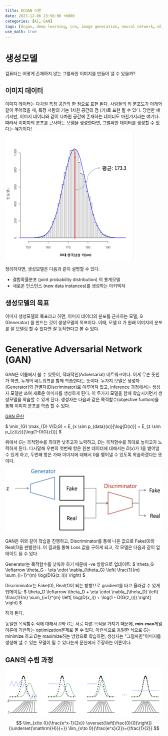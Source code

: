 ```yaml
---
title: DCGAN 이론
date: 2023-12-06 23:56:00 +0800
categories: [AI, GAN]
tags: [dcgan, deep learning, cnn, image generation, neural network, ml, ai, gan, image synthesis, computer vision, dnn, image processing, python, pytorch]
use_math: true
---
```

# 생성모델
컴퓨터는 어떻게 존재하지 않는 그럴싸한 이미지를 만들어 낼 수 있을까?

## 이미지 데이터
이미지 데이터는 다차원 특징 공간의 한 점으로 표현 된다. 사람들의 키 분포도가 아래와 같이 주어졌을 때, 특정 사람의 키는 1차원 공간의 점 (키)로 표현 될 수 있다. 당연한 얘기지만, 이미지 데이터와 같이 다차원 공간에 존재하는 데이터도 마찬가지라는 얘기다. 따라서 이미지의 분포를 근사하는 모델을 생성한다면, 그럴싸한 데이터를 생성할 수 있다는 얘기이다!
![키 분포](/assets/img/post/height_distribution.png)

정리하자면, 생성모델은 다음과 같이 설명할 수 있다.
- 결합확률분포 (joint probability distribution) 의 통계모델
- 새로운 인스턴스 (new data instances)를 생성하는 아키텍쳐

## 생성모델의 목표


이미지 생성모델의 목표라고 하면, 이미지 데이터의 분포를 근사하는 모델, G (Generator) 를 만드는 것이 생성모델의 목표이다. 이때, 모델 G 가 원래 이미지의 분포를 잘 모델링 할 수 있다면 잘 동작한다고 볼 수 있다.

# Generative Adversarial Network (GAN)
GAN은 이름에서 볼 수 있듯이, 적대적인(Adversarial) 네트워크이다. 이게 무슨 뜻인가 하면, 두개의 네트워크를 함께 학습한다는 뜻이다. 두가지 모델은 생성자(Generator)와 판별자(Discriminator)로 이루어져 있고, inference 과정에서는 생성자 모델만 쓰여 새로운 이미지를 생성하게 된다. 이 두가지 모델을 함께 학습시키면서 생성모델을 학습할 수 있게 된다. 생성자는 다음과 같은 목적함수(objective funtion)을 통해 이미지 분포를 학습 할 수 있다.

[GAN 문헌](https://arxiv.org/abs/1406.2661)

$
\min_{G} \max_{D} V(D,G) = E_{x \sim p_{data}(x)}[\log{D(x)}] + E_{z \sim p_{z}(z)}[\log{1-D(G(z))}]
$

위에서 $G$는 목적함수를 최대한 낮추고자 노력하고, $D$는 목적함수를 최대로 높이고자 노력하게 된다. 다시말해 우변의 첫번째 항은 원본 데이터에 대해서는 $D(x)$가 1을 뱉어낼 수 있게 하고, 두번째 항은 가짜 이미지에 대해서 0을 뱉어낼 수 있도록 학습하겠다는 뜻이다.

![GAN structure](/assets/img/post/GAN_structure.png)

GAN은 위와 같이 학습을 진행하고, Discriminator를 통해 나온 값으로 Fake(0)와 Real(1)을 판별한다. 이 결과를 통해 Loss 값을 구하게 되고, 각 모델은 다음과 같이 업데이트 될 수 있다.

Generator는 목적함수를 낮춰야 하기 때문에 -ve 방향으로 업데이트:
$
\theta_G \leftarrow \theta_G - \eta \cdot \nabla_{\theta_G} \left( \frac{1}{m} \sum_{i=1}^{m} \log(D(G(z_i))) \right)
$

Discriminator는 Fake(0), Real(1)이 되는 방향으로 gradient를 타고 올라갈 수 있게 업데이트:
$
\theta_D \leftarrow \theta_D + \eta \cdot \nabla_{\theta_D} \left( \frac{1}{m} \sum_{i=1}^{m} \left[ \log(D(x_i)) + \log(1 - D(G(z_i))) \right] \right)
$

하게 된다.

동일한 목적함수 식에 대해서 $D$와 $G$는 서로 다른 목적을 가지기 때문에, **min-max**게임 이론에 기반하는 optimization문제로 볼 수 있다. 이런식으로 동일한 식으로 $G$는 minimize 하고 $D$는 maximize하는 방향으로 학습하면, 생성자는 "그럴싸한"이미지를 생성해 낼 수 있는 모델이 될 수 있다는게 문헌에서 주장하는 이론이다.

## GAN의 수렴 과정
![GAN schematic diagram](/assets/img/post/GAN_schematic.png)


$$
\lim_{x\to 0}{\frac{e^x-1}{2x}}
\overset{\left[\frac{0}{0}\right]}{\underset{\mathrm{H}}{=}}
\lim_{x\to 0}{\frac{e^x}{2}}={\frac{1}{2}}
$$
